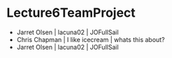 # Lecture6TeamProject

- Jarret Olsen | lacuna02 | JOFullSail
- Chris Chapman | I like icecream | whats this about?
- Jarret Olsen | lacuna02 | JOFullSail

